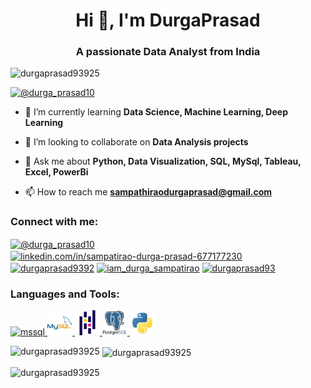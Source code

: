 <h1 align="center">Hi 👋, I'm DurgaPrasad</h1>
<h3 align="center">A passionate Data Analyst from India</h3>

<p align="left"> <img src="https://komarev.com/ghpvc/?username=durgaprasad93925&label=Profile%20views&color=0e75b6&style=flat" alt="durgaprasad93925" /> </p>

<p align="left"> <a href="https://twitter.com/@durga_prasad10" target="blank"><img src="https://img.shields.io/twitter/follow/@durga_prasad10?logo=twitter&style=for-the-badge" alt="@durga_prasad10" /></a> </p>

- 🌱 I’m currently learning **Data Science, Machine Learning, Deep Learning**

- 👯 I’m looking to collaborate on **Data Analysis projects**

- 💬 Ask me about **Python, Data Visualization, SQL, MySql, Tableau, Excel, PowerBi**

- 📫 How to reach me **sampathiraodurgaprasad@gmail.com**

<h3 align="left">Connect with me:</h3>
<p align="left">
<a href="https://twitter.com/@durga_prasad10" target="blank"><img align="center" src="https://raw.githubusercontent.com/rahuldkjain/github-profile-readme-generator/master/src/images/icons/Social/twitter.svg" alt="@durga_prasad10" height="30" width="40" /></a>
<a href="https://linkedin.com/in/linkedin.com/in/sampatirao-durga-prasad-677177230" target="blank"><img align="center" src="https://raw.githubusercontent.com/rahuldkjain/github-profile-readme-generator/master/src/images/icons/Social/linked-in-alt.svg" alt="linkedin.com/in/sampatirao-durga-prasad-677177230" height="30" width="40" /></a>
<a href="https://kaggle.com/durgaprasad9392" target="blank"><img align="center" src="https://raw.githubusercontent.com/rahuldkjain/github-profile-readme-generator/master/src/images/icons/Social/kaggle.svg" alt="durgaprasad9392" height="30" width="40" /></a>
<a href="https://instagram.com/iam_durga_sampatirao" target="blank"><img align="center" src="https://raw.githubusercontent.com/rahuldkjain/github-profile-readme-generator/master/src/images/icons/Social/instagram.svg" alt="iam_durga_sampatirao" height="30" width="40" /></a>
<a href="https://www.leetcode.com/durgaprasad93" target="blank"><img align="center" src="https://raw.githubusercontent.com/rahuldkjain/github-profile-readme-generator/master/src/images/icons/Social/leet-code.svg" alt="durgaprasad93" height="30" width="40" /></a>
</p>

<h3 align="left">Languages and Tools:</h3>
<p align="left"> <a href="https://www.microsoft.com/en-us/sql-server" target="_blank" rel="noreferrer"> <img src="https://www.svgrepo.com/show/303229/microsoft-sql-server-logo.svg" alt="mssql" width="40" height="40"/> </a> <a href="https://www.mysql.com/" target="_blank" rel="noreferrer"> <img src="https://raw.githubusercontent.com/devicons/devicon/master/icons/mysql/mysql-original-wordmark.svg" alt="mysql" width="40" height="40"/> </a> <a href="https://pandas.pydata.org/" target="_blank" rel="noreferrer"> <img src="https://raw.githubusercontent.com/devicons/devicon/2ae2a900d2f041da66e950e4d48052658d850630/icons/pandas/pandas-original.svg" alt="pandas" width="40" height="40"/> </a> <a href="https://www.postgresql.org" target="_blank" rel="noreferrer"> <img src="https://raw.githubusercontent.com/devicons/devicon/master/icons/postgresql/postgresql-original-wordmark.svg" alt="postgresql" width="40" height="40"/> </a> <a href="https://www.python.org" target="_blank" rel="noreferrer"> <img src="https://raw.githubusercontent.com/devicons/devicon/master/icons/python/python-original.svg" alt="python" width="40" height="40"/> </a> </p>

<p><img align="left" src="https://github-readme-stats.vercel.app/api/top-langs?username=durgaprasad93925&show_icons=true&locale=en&layout=compact" alt="durgaprasad93925" /></p>

<p>&nbsp;<img align="center" src="https://github-readme-stats.vercel.app/api?username=durgaprasad93925&show_icons=true&locale=en" alt="durgaprasad93925" /></p>

<p><img align="center" src="https://github-readme-streak-stats.herokuapp.com/?user=durgaprasad93925&" alt="durgaprasad93925" /></p>
